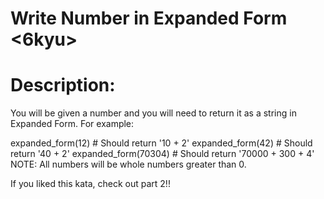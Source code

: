 # Write Number in Expanded Form <6kyu>

# Description:

You will be given a number and you will need to return it as a string in Expanded Form. For example:

expanded_form(12) # Should return '10 + 2'
expanded_form(42) # Should return '40 + 2'
expanded_form(70304) # Should return '70000 + 300 + 4'
NOTE: All numbers will be whole numbers greater than 0.

If you liked this kata, check out part 2!!